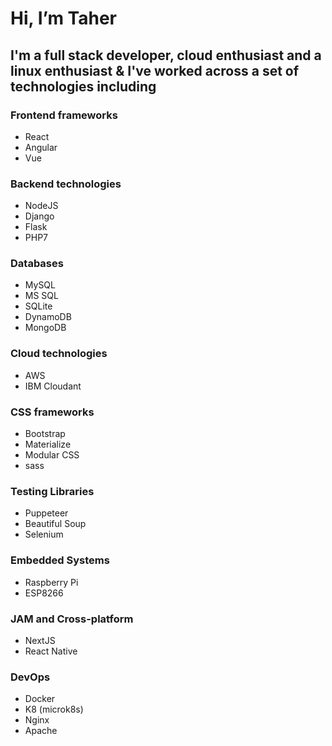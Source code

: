 # Hi, I’m Taher

## I'm a full stack developer, cloud enthusiast and a linux enthusiast & I've worked across a set of technologies including

### Frontend frameworks
- React
- Angular
- Vue

### Backend technologies
- NodeJS
- Django
- Flask
- PHP7

### Databases
- MySQL
- MS SQL
- SQLite
- DynamoDB
- MongoDB

### Cloud technologies
- AWS
- IBM Cloudant

### CSS frameworks
- Bootstrap
- Materialize
- Modular CSS
- sass

### Testing Libraries
- Puppeteer
- Beautiful Soup
- Selenium

### Embedded Systems
- Raspberry Pi
- ESP8266

### JAM and Cross-platform
- NextJS
- React Native

### DevOps
- Docker
- K8 (microk8s)
- Nginx
- Apache
